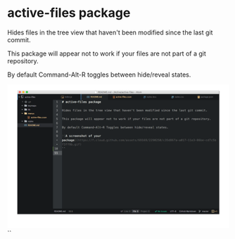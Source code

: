 # active-files package

Hides files in the tree view that haven't been modified since the last git commit.

This package will appear not to work if your files are not part of a git repository.

By default Command-Alt-R toggles between hide/reveal states.

![active-files tree view toggling](https://github.com/ChrisFromHexx/active-files/blob/master/active-files-toggle.gif?raw=true)
``
